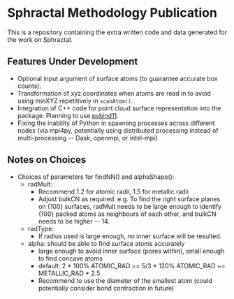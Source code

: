 # Sphractal Methodology Publication 

This is a repository containing the extra written code and data generated for the work on Sphractal. 

## Features Under Development
- Optional input argument of surface atoms (to guarantee accurate box counts).
- Transformation of xyz coordinates when atoms are read in to avoid using minXYZ repetitively in `scanAtom()`.
- Integration of C++ code for point cloud surface representation into the package. Planning to use [pybind11](https://pybind11.readthedocs.io/en/latest/classes.html).
- Fixing the inability of Python in spawning processes across different nodes (via mpi4py, potentially using distributed processing instead of multi-processing -- Dask, openmpi, or intel-mpi)

## Notes on Choices  
- Choices of parameters for findNN() and alphaShape():
    - radMult:
        - Recommend 1.2 for atomic radii, 1.5 for metallic radii
        - Adjust bulkCN as required. e.g. To find the right surface planes on {100} surfaces, radMult needs to be large enough to identify {100} packed atoms as neighbours of each other, and bulkCN needs to be higher -- 14.
    - radType:
        - If radius used is large enough, no inner surface will be resulted.
    - alpha: should be able to find surface atoms accurately
        - large enough to avoid inner surface (pores within), small enough to find concave atoms
        - default: 2 * 100% ATOMIC_RAD == 5/3 * 120% ATOMIC_RAD ~= METALLIC_RAD * 2.5
        - Recommend to use the diameter of the smallest atom (could potentially consider bond contraction in future)

